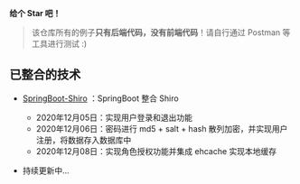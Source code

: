 
**给个 Star 吧！**

> 该仓库所有的例子**只有后端代码，没有前端代码**！请自行通过 Postman 等工具进行测试 :)

## 已整合的技术

- [SpringBoot-Shiro](https://github.com/weizujie/SpringBoot-Example/tree/main/SpringBoot-Shiro) ：SpringBoot 整合 Shiro
    - 2020年12月05日：实现用户登录和退出功能
    - 2020年12月06日：密码进行 md5 + salt + hash 散列加密，并实现用户注册，将数据存入数据库中
    - 2020年12月08日：实现角色授权功能并集成 ehcache 实现本地缓存
    
- 持续更新中...
